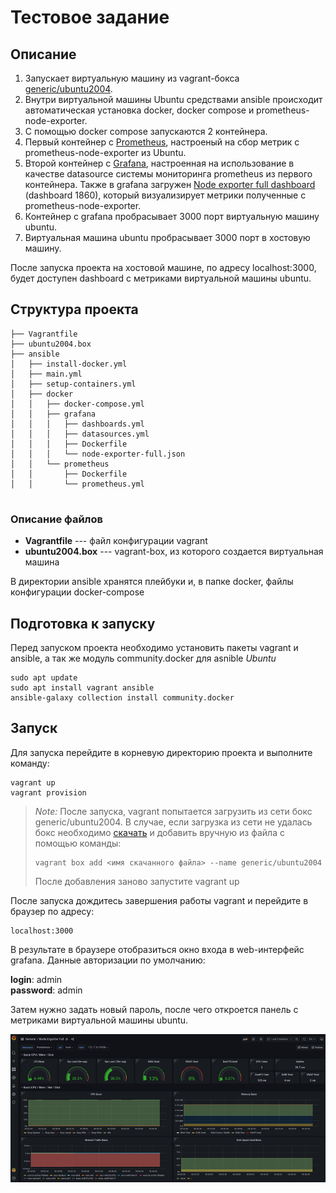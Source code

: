 # Тестовое задание 


## Описание
1. Запускает виртуальную машину из vagrant-бокса [generic/ubuntu2004](https://app.vagrantup.com/generic/ ).
2. Внутри виртуальной машины Ubuntu средствами ansible происходит автоматическая установка docker, docker compose и prometheus-node-exporter.
3. С помощью docker compose запускаются 2 контейнера.
4. Первый контейнер с [Prometheus](https://prometheus.io/), настроеный на сбор метрик с prometheus-node-exporter из Ubuntu.
5. Второй контейнер с [Grafana](https://grafana.com/), настроенная на использование в качестве datasource системы мониторинга prometheus из первого контейнера. Также в grafana загружен [Node exporter full dashboard](https://grafana.com/grafana/dashboards/1860) (dashboard 1860), который визуализирует метрики полученные с prometheus-node-exporter.
6. Контейнер с grafana пробрасывает 3000 порт виртуальную машину ubuntu.
7. Виртуальная машина ubuntu пробрасывает 3000 порт в хостовую машину.      
        
После запуска проекта на хостовой машине, по адресу localhost:3000, будет доступен dashboard с метриками виртуальной машины ubuntu.

## Структура проекта
```shell
├── Vagrantfile
├── ubuntu2004.box 
├── ansible
│   ├── install-docker.yml
│   ├── main.yml
│   ├── setup-containers.yml
│   ├── docker
│   │   ├── docker-compose.yml
│   │   ├── grafana
│   │   │   ├── dashboards.yml
│   │   │   ├── datasources.yml
│   │   │   ├── Dockerfile
│   │   │   └── node-exporter-full.json
│   │   └── prometheus
│   │       ├── Dockerfile
│   │       └── prometheus.yml


```
### Описание файлов
* **Vagrantfile**     ---  файл конфигурации vagrant
* **ubuntu2004.box**  ---  vagrant-box, из которого создается виртуальная машина

В директории ansible хранятся плейбуки и, в папке docker, файлы конфигурации docker-compose 

## Подготовка к запуску
Перед запуском проекта необходимо установить пакеты vagrant и ansible, а так же модуль community.docker для asnible
*Ubuntu*
```shell
sudo apt update
sudo apt install vagrant ansible
ansible-galaxy collection install community.docker
```

## Запуск
Для запуска перейдите в корневую директорию проекта и выполните команду:
```shell
vagrant up
vagrant provision
```
>*Note:*  После запуска, vagrant попытается загрузить из сети бокс generic/ubuntu2004. В случае, если загрузка из сети не удалась бокс необходимо [скачать](https://app.vagrantup.com/generic/) и добавить вручную из файла с помощью команды:  
>```shell 
>vagrant box add <имя скачанного файла> --name generic/ubuntu2004
>```
>После добавления заново запустите vagrant up



После запуска дождитесь завершения работы vagrant и перейдите в браузер по адресу:
```shell
localhost:3000
```
В результате в браузере отобразиться окно входа в web-интерфейс grafana. 
Данные авторизации по умолчанию:

**login**:    admin  
**password**: admin


Затем нужно задать новый пароль, после чего откроется панель с метриками виртуальной машины ubuntu.

![Ubuntu metrics](images/login.png)





